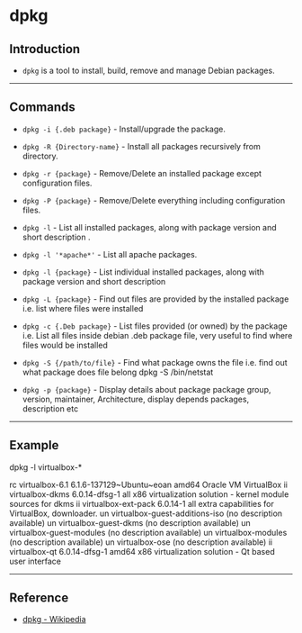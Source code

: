 # dpkg

## Introduction

* `dpkg` is a tool to install, build, remove and manage Debian packages.

---

## Commands

* `dpkg -i {.deb package}` - Install/upgrade the package.

* `dpkg -R {Directory-name}` - Install all packages recursively from directory.

* `dpkg -r {package}` - Remove/Delete an installed package except configuration files.

* `dpkg -P {package}` - Remove/Delete everything including configuration files.

* `dpkg -l` - List all installed packages, along with package version and short description .

* `dpkg -l '*apache*'` - List all apache packages.

* `dpkg -l {package}` - List individual installed packages, along with package version and short description

* `dpkg -L {package}` - Find out files are provided by the installed package i.e. list where files were installed

* `dpkg -c {.Deb package}` - List files provided (or owned) by the package i.e. List all files inside debian .deb package file, very useful to find where files would be installed 

* `dpkg -S {/path/to/file}` - Find what package owns the file i.e. find out what package does file belong 	dpkg -S /bin/netstat

* `dpkg -p {package}` - Display details about package package group, version, maintainer, Architecture, display depends packages, description etc

---

## Example

dpkg -l virtualbox-*

rc  virtualbox-6.1                 6.1.6-137129~Ubuntu~eoan amd64        Oracle VM VirtualBox
ii  virtualbox-dkms                6.0.14-dfsg-1            all          x86 virtualization solution - kernel module sources for dkms
ii  virtualbox-ext-pack            6.0.14-1                 all          extra capabilities for VirtualBox, downloader.
un  virtualbox-guest-additions-iso <none>                   <none>       (no description available)
un  virtualbox-guest-dkms          <none>                   <none>       (no description available)
un  virtualbox-guest-modules       <none>                   <none>       (no description available)
un  virtualbox-modules             <none>                   <none>       (no description available)
un  virtualbox-ose                 <none>                   <none>       (no description available)
ii  virtualbox-qt                  6.0.14-dfsg-1            amd64        x86 virtualization solution - Qt based user interface

---

## Reference

* [dpkg - Wikipedia](https://en.wikipedia.org/wiki/Dpkg)